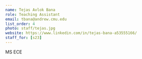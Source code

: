 ```yaml
---
name: Tejas Avlok Bana
role: Teaching Assistant
email: tbana@andrew.cmu.edu
list_order: 4
photo: staff/tejas.jpg
website: https://www.linkedin.com/in/tejas-bana-a53555166/
staff_for: [s23]
---
```

MS ECE